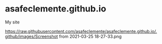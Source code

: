 # asafeclemente.github.io
My site

https://raw.githubusercontent.com/asafeclemente/asafeclemente.github.io/.github/images/Screenshot from 2021-03-25 18-27-33.png
